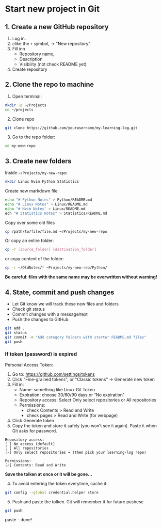 # Start new project in Git

## 1. Create a new GitHub repository

1. Log in.
2. clike the `+` symbol, -> "New repository"
3. Fill inn
    * Repository name,
    * Description
    * Visibility (not check README yet)
4. Create repository

## 2. Clone the repo to machine

1. Open terminal:
```bash
mkdir -p ~/Projects
cd ~/projects
```

2. Clone repo
```bash
git clone https://github.com/yourusername/my-learning-log.git
```

3. Go to the repo folder:
```bash
cd my-new-repo
```

## 3. Create new folders
Inside `~/Projects/my-new-repo`:
```bash
mkdir Linux Nvim Python Statistics 
```

Create new markdown file
```bash
echo "# Python Notes" > Python/README.md
echo "# Linux Notes" > Linux/README.md
echo "# Nvim Notes" > Linux/README.md
ech "# Statistics Notes" > Statistics/README.md
```

Copy over some old files
```bash
cp /path/to/file/file.md ~/Projects/my-new-repo
```

Or copy an entire folder:
```bash
cp -r [source_folder] [destination_folder]
```

or copy content of the folder:
```bash
cp -r ~/OldNotes/* ~Projects/my-new-rep/Python/
```

**Be careful: files with the same name may be overwritten without warning!**

## 4. State, commit and push changes

- Let Git know we will track these new files and folders
- Check git status
- Commit changes with a message/text
- Push the changes to GitHub

```bash 
git add .
git status
git commit -m "Add category folders with starter README.md files"
git push 
```

### If token (password) is expired 

Personal Access Token:
1. Go to: https://github.com/settings/tokens
2. Click "Fine-grained tokens", or "Classic tokens" → Generate new token
3. Fill in:
    * Name: something like Linux Git Token
    * Expiration: choose 30/60/90 days or “No expiration”
    * Repository access: Select Only select repositories or All repositories
    * Permissions:
        * check Contents > Read and Write
        * check pages > Read and Write (for webpage)
4. Click Generate token
5. Copy the token and store it safely (you won’t see it again). Paste it when Git asks for password.

```less
Repository access:
[ ] No access (default)
[ ] All repositories
[✓] Only select repositories → (then pick your learning-log repo)

Permissions:
[✓] Contents: Read and Write
```

**Save the tolken at once or it will be gone...**

4. To avoid entering the token everytime, cache it:
```bash
git config --global credential.helper store
```

5. Push and paste the tolken. Git will remember it for future pushese
```bash
git push 
```
paste - done!




